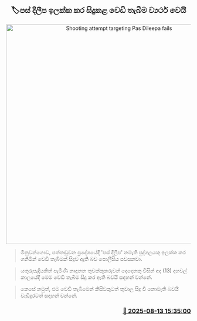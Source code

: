<p align='center'><b><h2 align='center' title='Shooting attempt targeting Pas Dileepa fails'>🏷පස් දිලීප​ ඉලක්​ක කර සිදුකළ වෙඩි තැබීම ව්‍යර්ථ වෙයි</h2></b></p>
<p align='center'><img src='https://helakuru.sgp1.cdn.digitaloceanspaces.com/esana/images/lib/shooting-new.jpg' width='600' alt='Shooting attempt targeting Pas Dileepa fails'></p>

> මිනුවන්ගොඩ, පත්තඬුවන ප්‍රදේශයේදී 'පස් දිලීප' නමැති පුද්ගලයකු ඉලක්ක කර ගනිමින් වෙඩි තැබීමක් සිදුව ඇති බව පොලිසිය පවසනවා.

> යතුරුපැදියකින් පැමිණි නාඳුනන තුවක්කුකරුවන් දෙදෙනකු විසින් අද (13) දහවල් කාලයේදී මෙම වෙඩි තැබීම සිදු කර ඇති බවයි සඳහන් වන්නේ.

> කෙසේ නමුත්, එම වෙඩි තැබීමෙන් කිසිවකුටත් තුවාල සිදු වී නොමැති බවයි වැඩිදුරටත් සඳහන් වන්නේ.



<h3 align='right'><a href='https://www.helakuru.lk/esana/p/112677/'>📅 2025-08-13 15:35:00</a></h3>
